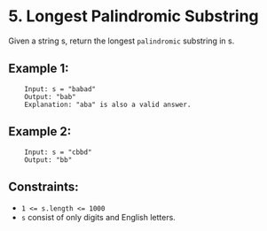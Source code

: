 # 5. Longest Palindromic Substring

Given a string s, return the longest `palindromic` substring in s.

 

## Example 1:

        Input: s = "babad"
        Output: "bab"
        Explanation: "aba" is also a valid answer.
## Example 2:

        Input: s = "cbbd"
        Output: "bb"
 

## Constraints:

* `1 <= s.length <= 1000`
* `s` consist of only digits and English letters.